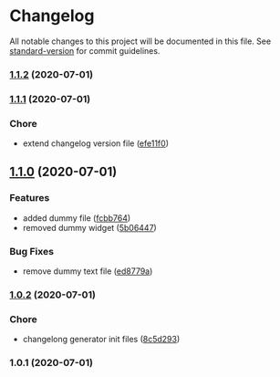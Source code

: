 # Changelog

All notable changes to this project will be documented in this file. See [standard-version](https://github.com/conventional-changelog/standard-version) for commit guidelines.

### [1.1.2](https://github.com/KrzysztofLen/Travel_UI/compare/v1.1.1...v1.1.2) (2020-07-01)

### [1.1.1](https://github.com/KrzysztofLen/Travel_UI/compare/v1.1.0...v1.1.1) (2020-07-01)


### Chore

* extend changelog version file ([efe11f0](https://github.com/KrzysztofLen/Travel_UI/commit/efe11f0bc87ab21236a0df30455deffa66779c22))

## [1.1.0](https://github.com/KrzysztofLen/Travel_UI/compare/v1.0.2...v1.1.0) (2020-07-01)


### Features

* added dummy file ([fcbb764](https://github.com/KrzysztofLen/Travel_UI/commit/fcbb764fd1c02ecaf0db28905c6444313476016d))
* removed dummy widget ([5b06447](https://github.com/KrzysztofLen/Travel_UI/commit/5b0644721c7f8c1cd075984c3631d9184b2a95d6))


### Bug Fixes

* remove dummy text file ([ed8779a](https://github.com/KrzysztofLen/Travel_UI/commit/ed8779a582491d8ab5f28701cefc4856034515e5))

### [1.0.2](https://github.com/KrzysztofLen/Travel_UI/compare/v1.0.1...v1.0.2) (2020-07-01)


### Chore

* changelong generator init files ([8c5d293](https://github.com/KrzysztofLen/Travel_UI/commit/8c5d293815435e12c218c4a7c7c03752968a8344))

### 1.0.1 (2020-07-01)
